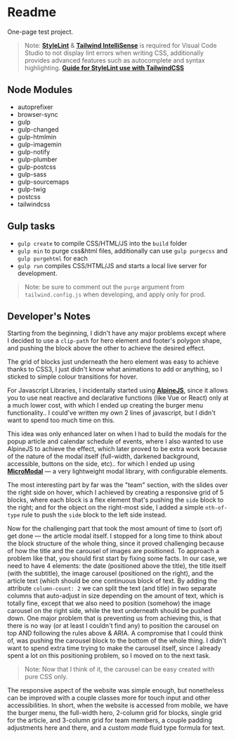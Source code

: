 # Readme

One-page test project.

> Note: [**StyleLint**](https://marketplace.visualstudio.com/items?itemName=stylelint.vscode-stylelint) & [**Tailwind IntelliSense**](https://marketplace.visualstudio.com/items?itemName=bradlc.vscode-tailwindcss) is required for Visual Code Studio to not display lint errors when writing CSS, additionally provides advanced features such as autocomplete and syntax highlighting. [**Guide for StyleLint use with TailwindCSS**](https://www.meidev.co/blog/visual-studio-code-css-linting-with-tailwind/)

## Node Modules

-   autoprefixer
-   browser-sync
-   gulp
-   gulp-changed
-   gulp-htmlmin
-   gulp-imagemin
-   gulp-notify
-   gulp-plumber
-   gulp-postcss
-   gulp-sass
-   gulp-sourcemaps
-   gulp-twig
-   postcss
-   tailwindcss

## Gulp tasks

-   `gulp create` to compile CSS/HTML/JS into the `build` folder
-   `gulp min` to purge css&html files, additionally can use `gulp purgecss` and `gulp purgehtml` for each
-   `gulp run` compiles CSS/HTML/JS and starts a local live server for development.

> Note: be sure to comment out the `purge` argument from `tailwind.config.js` when developing, and apply only for prod.

## Developer's Notes

Starting from the beginning, I didn't have any major problems except where I decided to use a `clip-path` for hero element and footer's polygon shape, and pushing the block above the other to achieve the desired effect.

The grid of blocks just underneath the hero element was easy to achieve thanks to CSS3, I just didn't know what animations to add or anything, so I sticked to simple colour transitions for hover.

For Javascript Libraries, I incidentally started using [**AlpineJS**](https://github.com/alpinejs/alpine), since it allows you to use neat reactive and declarative functions (like Vue or React) only at a much lower cost, with which I ended up creating the burger menu functionality.. I could've written my own 2 lines of javascript, but I didn't want to spend too much time on this.

This idea was only enhanced later on when I had to build the modals for the popup article and calendar schedule of events, where I also wanted to use AlpineJS to achieve the effect, which later proved to be extra work because of the nature of the modal itself (full-width, darkened background, accessible, buttons on the side, etc).. for which I ended up using [**MicroModal**](https://micromodal.now.sh/) — a very lightweight modal library, with configurable elements.

The most interesting part by far was the "team" section, with the slides over the right side on hover, which I achieved by creating a responsive grid of 5 blocks, where each block is a flex element that's pushing the `side` block to the right; and for the object on the right-most side, I added a simple `nth-of-type` rule to push the `side` block to the left side instead.

Now for the challenging part that took the most amount of time to (sort of) get done — the article modal itself. I stopped for a long time to think about the block structure of the whole thing, since it proved challenging because of how the title and the carousel of images are positioned. To approach a problem like that, you should first start by fixing some facts. In our case, we need to have 4 elements: the date (positioned above the title), the title itself (with the subtitle), the image carousel (positioned on the right), and the article text (which should be one continuous block of text. By adding the attribute `column-count: 2` we can split the text (and title) in two separate columns that auto-adjust in size depending on the amount of text, which is totally fine, except that we also need to position (somehow) the image carousel on the right side, while the text underneath should be pushed down. One major problem that is preventing us from achieving this, is that there is no way (or at least I couldn't find any) to position the carousel on top AND following the rules above & ARIA. A compromise that I could think of, was pushing the carousel block to the bottom of the whole thing. I didn't want to spend extra time trying to make the carousel itself, since I already spent a lot on this positioning problem, so I moved on to the next task.

> Note: Now that I think of it, the carousel can be easy created with pure CSS only.

The responsive aspect of the website was simple enough, but nonetheless can be improved with a couple classes more for touch input and other accessibilities. In short, when the website is accessed from mobile, we have the burger menu, the full-width hero, 2-column grid for blocks, single grid for the article, and 3-column grid for team members, a couple padding adjustments here and there, and a _custom made_ fluid type formula for text.
